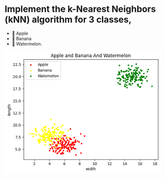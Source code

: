 # Implement the k-Nearest Neighbors (kNN) algorithm for 3 classes, 
- 🍎 Apple
- 🍌 Banana
- 🍉 Watermelon.

![The_Fruits](./The_Fruits.png)
